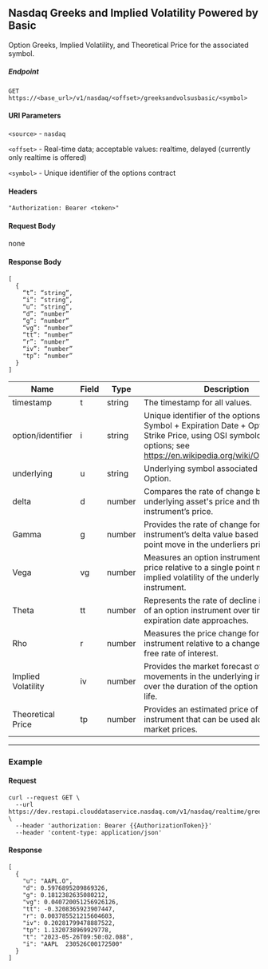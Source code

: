 ## Nasdaq Greeks and Implied Volatility Powered by Basic

Option Greeks, Implied Volatility, and Theoretical Price for the associated symbol. 

##### Endpoint

`GET` `https://<base_url>/v1/nasdaq/<offset>/greeksandvolsusbasic/<symbol>`

#### URI Parameters

`<source>` - `nasdaq`

`<offset>` -  Real-time data; acceptable values: realtime, delayed (currently only realtime is offered)

`<symbol>` - Unique identifier of the options contract

#### Headers

`"Authorization: Bearer <token>"`

#### Request Body

none

#### Response Body

```
[
  {
    “t”: “string”, 
    “i”: “string”,   
    “u”: “string”, 
    “d”: “number”  
    “g”: “number” 
    “vg”: “number” 
    “tt”: “number”  
    “r”: “number” 
    “iv”: “number”   
    "tp”: “number” 
  }
]
```

| Name | Field | Type | Description |
|-------|------|------|-------------|
|timestamp|t|string|The timestamp for all values.|
|option/identifier|i|string|Unique identifier of the options contract: Symbol + Expiration Date + Option Type + Strike Price, using OSI symbology for all US options; see https://en.wikipedia.org/wiki/Option_symbol|
|underlying|u|string|Underlying symbol associated with the Option.|
|delta|d|number|Compares the rate of change between the underlying asset's price and the option instrument’s price.|
|Gamma|g|number|Provides the rate of change for an option instrument’s delta value based on a single point move in the underliers price.|
|Vega|vg|number|Measures an option instrument’s change in price relative to a single point move in implied volatility of the underlying instrument. |
|Theta|tt|number|Represents the rate of decline in the value of an option instrument over time as the expiration date approaches. |
|Rho|r|number|Measures the price change for an option instrument relative to a change in the risk-free rate of interest. |
|Implied Volatility|iv|number|Provides the market forecast of expected movements in the underlying instrument over the duration of the option instrument’s life. |
|Theoretical Price|tp|number|Provides an estimated price of an option instrument that can be used alongside market prices. |

---


### Example

#### Request

```
curl --request GET \
  --url https://dev.restapi.clouddataservice.nasdaq.com/v1/nasdaq/realtime/greeksandvolsus/BRKB%2520%2520250627C00270000 \
  --header 'authorization: Bearer {{AuthorizationToken}}' 
  --header 'content-type: application/json'
```

#### Response

```
[
  {
    "u": "AAPL.O",
    "d": 0.5976895209869326,
    "g": 0.1812382635080212,
    "vg": 0.040720051256926126,
    "tt": -0.3208365923907447,
    "r": 0.003785521215604603,
    "iv": 0.20281799478887522,
    "tp": 1.1320738969929778,
    "t": "2023-05-26T09:50:02.088",
    "i": "AAPL  230526C00172500"
  }
]
```
